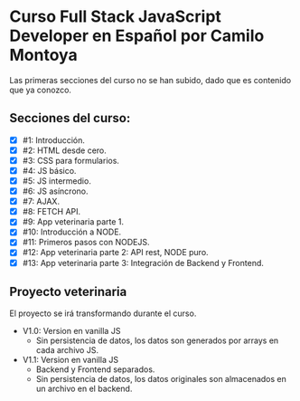 # Curso Full Stack JavaScript Developer en Español por Camilo Montoya

Las primeras secciones del curso no se han subido, dado que es contenido que ya conozco.

## Secciones del curso:

- [x] #1: Introducción.
- [x] #2: HTML desde cero.
- [x] #3: CSS para formularios.
- [x] #4: JS básico.
- [x] #5: JS intermedio.
- [x] #6: JS asíncrono.
- [x] #7: AJAX.
- [x] #8: FETCH API.
- [x] #9: App veterinaria parte 1.
- [x] #10: Introducción a NODE.
- [x] #11: Primeros pasos con NODEJS.
- [x] #12: App veterinaria parte 2: API rest, NODE puro.
- [x] #13: App veterinaria parte 3: Integración de Backend y Frontend.

## Proyecto veterinaria

El proyecto se irá transformando durante el curso.

- V1.0: Version en vanilla JS
  - Sin persistencia de datos, los datos son generados por arrays en cada archivo JS.
- V1.1: Version en vanilla JS
  - Backend y Frontend separados.
  - Sin persistencia de datos, los datos originales son almacenados en un archivo en el backend.
